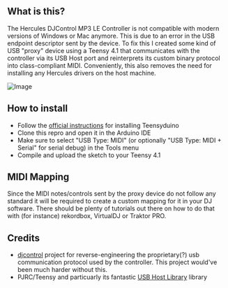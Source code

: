 ## What is this?

The Hercules DJControl MP3 LE Controller is not compatible with modern versions of Windows or Mac anymore. This is due to an error in the USB endpoint descriptor sent by the device. To fix this I created some kind of USB "proxy" device using a Teensy 4.1 that communicates with the controller via its USB Host port and reinterprets its custom binary protocol into class-compliant MIDI. Conveniently, this also removes the need for installing any Hercules drivers on the host machine.

![Image](https://github.com/pr8x/djcontrolmp3le_usb_proxy/assets/4670166/413bc077-675b-48e9-9215-00679ad7af42)

## How to install 

- Follow the [official instructions](https://www.pjrc.com/teensy/td_download.html) for installing Teensyduino
- Clone this repro and open it in the Arduino IDE
- Make sure to select "USB Type: MIDI" (or optionally "USB Type: MIDI + Serial" for serial debug) in the Tools menu
- Compile and upload the sketch to your Teensy 4.1

## MIDI Mapping

Since the MIDI notes/controls sent by the proxy device do not follow any standard it will be required to create a custom mapping for it in your DJ software. There should be plenty of tutorials out there on how to do that with (for instance) rekordbox, VirtualDJ or Traktor PRO.

## Credits

- [djcontrol](https://github.com/foomatic/djcontrol) project for reverse-engineering the proprietary(?) usb communication protocol used by the controller. This project would've been much harder without this.
- PJRC/Teensy and particuarly its fantastic [USB Host Library](https://github.com/PaulStoffregen/USBHost_t36) library
